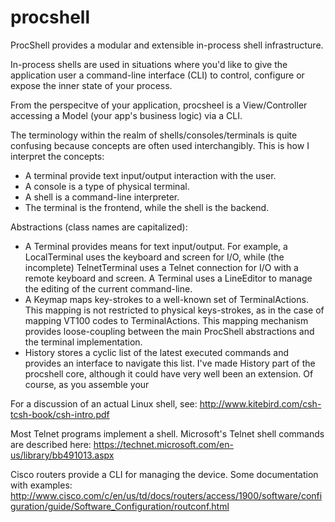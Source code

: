 # procshell
ProcShell provides a modular and extensible in-process shell infrastructure.  

In-process shells are used in situations where you'd like to give the 
application user a command-line interface (CLI) to control, configure or expose
the inner state of your process.

From the perspecitve of your application, procsheel is a View/Controller accessing
a Model (your app's business logic) via a CLI.

The terminology within the realm of shells/consoles/terminals is quite confusing
because concepts are often used interchangibly.  This is how I interpret the concepts:
- A terminal provide text input/output interaction with the user.
- A console is a type of physical terminal.
- A shell is a command-line interpreter.
- The terminal is the frontend, while the shell is the backend.

Abstractions (class names are capitalized):
- A Terminal provides means for text input/output.  For example, a LocalTerminal 
uses the keyboard and screen for I/O, while (the incomplete) TelnetTerminal uses
a Telnet connection for I/O with a remote keyboard and screen.  A Terminal uses 
a LineEditor to manage the editing of the current command-line.  
- A Keymap maps key-strokes to a well-known set of TerminalActions.  This mapping is
not restricted to physical keys-strokes, as in the case of mapping VT100 codes to
TerminalActions.  This mapping mechanism provides loose-coupling between the main 
ProcShell abstractions and the terminal implementation.
- History stores a cyclic list of the latest executed commands and provides an interface
to navigate this list.  I've made History part of the procshell core, although it could
have very well been an extension.  Of course, as you assemble your 

For a discussion of an actual Linux shell, see:
http://www.kitebird.com/csh-tcsh-book/csh-intro.pdf

Most Telnet programs implement a shell.  Microsoft's Telnet shell commands are described
here: https://technet.microsoft.com/en-us/library/bb491013.aspx

Cisco routers provide a CLI for managing the device.  Some documentation with examples:
http://www.cisco.com/c/en/us/td/docs/routers/access/1900/software/configuration/guide/Software_Configuration/routconf.html